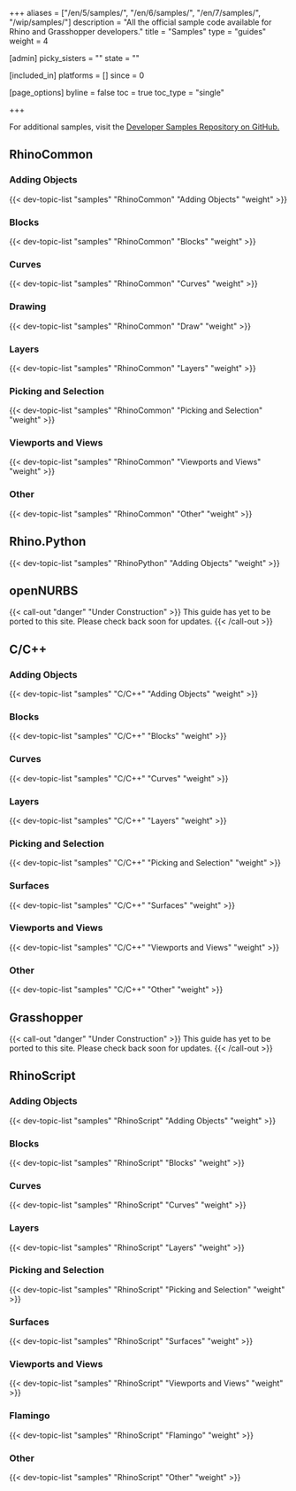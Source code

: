 +++
aliases = ["/en/5/samples/", "/en/6/samples/", "/en/7/samples/", "/wip/samples/"]
description = "All the official sample code available for Rhino and Grasshopper developers."
title = "Samples"
type = "guides"
weight = 4

[admin]
picky_sisters = ""
state = ""

[included_in]
platforms = []
since = 0

[page_options]
byline = false
toc = true
toc_type = "single"

+++

  

For additional samples, visit the [Developer Samples Repository on GitHub.](https://github.com/mcneel/rhino-developer-samples)


## RhinoCommon


### Adding Objects

{{< dev-topic-list "samples" "RhinoCommon" "Adding Objects" "weight" >}}

### Blocks

{{< dev-topic-list "samples" "RhinoCommon" "Blocks" "weight" >}}

### Curves

{{< dev-topic-list "samples" "RhinoCommon" "Curves" "weight" >}}

<!-- No drafting samples (yet)
### Drafting

{{< dev-topic-list "samples" "RhinoCommon" "Drafting" "weight" >}}
-->

### Drawing

{{< dev-topic-list "samples" "RhinoCommon" "Draw" "weight" >}}

### Layers

{{< dev-topic-list "samples" "RhinoCommon" "Layers" "weight" >}}

### Picking and Selection

{{< dev-topic-list "samples" "RhinoCommon" "Picking and Selection" "weight" >}}

### Viewports and Views

{{< dev-topic-list "samples" "RhinoCommon" "Viewports and Views" "weight" >}}

### Other

{{< dev-topic-list "samples" "RhinoCommon" "Other" "weight" >}}


## Rhino.Python


{{< dev-topic-list "samples" "RhinoPython" "Adding Objects" "weight" >}}



## openNURBS


{{< call-out "danger" "Under Construction" >}}
This guide has yet to be ported to this site. Please check back soon for updates.
{{< /call-out >}}



## C/C++


### Adding Objects

{{< dev-topic-list "samples" "C/C++" "Adding Objects" "weight" >}}

### Blocks

{{< dev-topic-list "samples" "C/C++" "Blocks" "weight" >}}

### Curves

{{< dev-topic-list "samples" "C/C++" "Curves" "weight" >}}

### Layers

{{< dev-topic-list "samples" "C/C++" "Layers" "weight" >}}

### Picking and Selection

{{< dev-topic-list "samples" "C/C++" "Picking and Selection" "weight" >}}

### Surfaces

{{< dev-topic-list "samples" "C/C++" "Surfaces" "weight" >}}

### Viewports and Views

{{< dev-topic-list "samples" "C/C++" "Viewports and Views" "weight" >}}

### Other

{{< dev-topic-list "samples" "C/C++" "Other" "weight" >}}

## Grasshopper


{{< call-out "danger" "Under Construction" >}}
This guide has yet to be ported to this site. Please check back soon for updates.
{{< /call-out >}}



## RhinoScript


### Adding Objects

{{< dev-topic-list "samples" "RhinoScript" "Adding Objects" "weight" >}}

### Blocks

{{< dev-topic-list "samples" "RhinoScript" "Blocks" "weight" >}}

### Curves

{{< dev-topic-list "samples" "RhinoScript" "Curves" "weight" >}}


### Layers

{{< dev-topic-list "samples" "RhinoScript" "Layers" "weight" >}}

### Picking and Selection

{{< dev-topic-list "samples" "RhinoScript" "Picking and Selection" "weight" >}}

### Surfaces

{{< dev-topic-list "samples" "RhinoScript" "Surfaces" "weight" >}}

### Viewports and Views

{{< dev-topic-list "samples" "RhinoScript" "Viewports and Views" "weight" >}}

### Flamingo

{{< dev-topic-list "samples" "RhinoScript" "Flamingo" "weight" >}}

### Other

{{< dev-topic-list "samples" "RhinoScript" "Other" "weight" >}}
